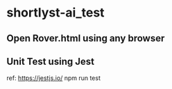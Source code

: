 # shortlyst-ai_test

## Open Rover.html using any browser

## Unit Test using Jest
ref: https://jestjs.io/
npm run test
